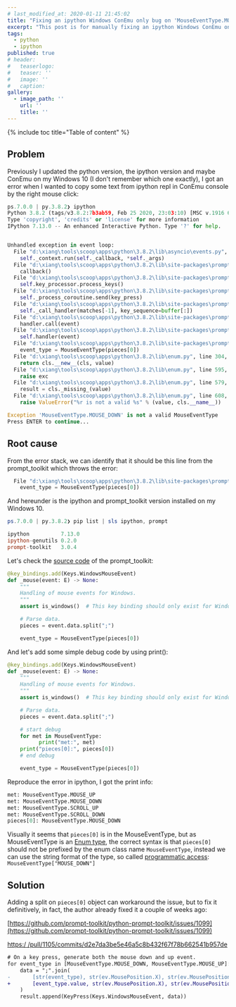 ```yaml
---
# last_modified_at: 2020-01-11 21:45:02
title: "Fixing an ipython Windows ConEmu only bug on 'MouseEventType.MOUSE_DOWN'"
excerpt: "This post is for manually fixing an ipython Windows ConEmu only bug (from prompt_toolkit): Exception 'MouseEventType.MOUSE_DOWN' is not a valid MouseEventType"
tags:
  - python
  - ipython
published: true
# header:
#   teaserlogo:
#   teaser: ''
#   image: ''
#   caption:
gallery:
  - image_path: ''
    url: ''
    title: ''
---
```


{% include toc title="Table of content" %}

## Problem

Previously I updated the python version, the ipython version and maybe ConEmu on my Windows 10 (I don't remember which one exactly), I got an error when I wanted to copy some text from ipython repl in ConEmu console by the right mouse click:

```python
ps.7.0.0 | py.3.8.2❯ ipython
Python 3.8.2 (tags/v3.8.2:7b3ab59, Feb 25 2020, 23:03:10) [MSC v.1916 64 bit (AMD64)]
Type 'copyright', 'credits' or 'license' for more information
IPython 7.13.0 -- An enhanced Interactive Python. Type '?' for help.


Unhandled exception in event loop:
  File "d:\xiang\tools\scoop\apps\python\3.8.2\lib\asyncio\events.py", line 81, in _run
    self._context.run(self._callback, *self._args)
  File "d:\xiang\tools\scoop\apps\python\3.8.2\lib\site-packages\prompt_toolkit\input\win32.py", line 512, in ready
    callback()
  File "d:\xiang\tools\scoop\apps\python\3.8.2\lib\site-packages\prompt_toolkit\application\application.py", line 653, in read_from_input
    self.key_processor.process_keys()
  File "d:\xiang\tools\scoop\apps\python\3.8.2\lib\site-packages\prompt_toolkit\key_binding\key_processor.py", line 274, in process_keys
    self._process_coroutine.send(key_press)
  File "d:\xiang\tools\scoop\apps\python\3.8.2\lib\site-packages\prompt_toolkit\key_binding\key_processor.py", line 186, in _process
    self._call_handler(matches[-1], key_sequence=buffer[:])
  File "d:\xiang\tools\scoop\apps\python\3.8.2\lib\site-packages\prompt_toolkit\key_binding\key_processor.py", line 329, in _call_handler
    handler.call(event)
  File "d:\xiang\tools\scoop\apps\python\3.8.2\lib\site-packages\prompt_toolkit\key_binding\key_bindings.py", line 101, in call
    self.handler(event)
  File "d:\xiang\tools\scoop\apps\python\3.8.2\lib\site-packages\prompt_toolkit\key_binding\bindings\mouse.py", line 128, in _mouse
    event_type = MouseEventType(pieces[0])
  File "d:\xiang\tools\scoop\apps\python\3.8.2\lib\enum.py", line 304, in __call__
    return cls.__new__(cls, value)
  File "d:\xiang\tools\scoop\apps\python\3.8.2\lib\enum.py", line 595, in __new__
    raise exc
  File "d:\xiang\tools\scoop\apps\python\3.8.2\lib\enum.py", line 579, in __new__
    result = cls._missing_(value)
  File "d:\xiang\tools\scoop\apps\python\3.8.2\lib\enum.py", line 608, in _missing_
    raise ValueError("%r is not a valid %s" % (value, cls.__name__))

Exception 'MouseEventType.MOUSE_DOWN' is not a valid MouseEventType
Press ENTER to continue...
```

## Root cause

From the error stack, we can identify that it should be this line from the prompt_toolkit which throws the error:

```python
  File "d:\xiang\tools\scoop\apps\python\3.8.2\lib\site-packages\prompt_toolkit\key_binding\bindings\mouse.py", line 128, in _mouse
    event_type = MouseEventType(pieces[0])
```

And hereunder is the ipython and prompt_toolkit version installed on my Windows 10.

```powershell
ps.7.0.0 | py.3.8.2❯ pip list | sls ipython, prompt

ipython          7.13.0
ipython-genutils 0.2.0
prompt-toolkit   3.0.4
```

Let's check the [source code](https://github.com/prompt-toolkit/python-prompt-toolkit/blob/dcc7adf0d5bcd0fd9db32ade713caaa56edbf757/prompt_toolkit/key_binding/bindings/mouse.py#L126) of the prompt_toolkit:

```python
@key_bindings.add(Keys.WindowsMouseEvent)
def _mouse(event: E) -> None:
    """
    Handling of mouse events for Windows.
    """
    assert is_windows()  # This key binding should only exist for Windows.

    # Parse data.
    pieces = event.data.split(";")

    event_type = MouseEventType(pieces[0])
```

And let's add some simple debug code by using print():

```python
@key_bindings.add(Keys.WindowsMouseEvent)
def _mouse(event: E) -> None:
    """
    Handling of mouse events for Windows.
    """
    assert is_windows()  # This key binding should only exist for Windows.

    # Parse data.
    pieces = event.data.split(";")

    # start debug
    for met in MouseEventType:
          print("met:", met)
    print("pieces[0]:", pieces[0])
    # end debug

    event_type = MouseEventType(pieces[0])
```

Reproduce the error in ipython, I got the print info:

```python
met: MouseEventType.MOUSE_UP
met: MouseEventType.MOUSE_DOWN
met: MouseEventType.SCROLL_UP
met: MouseEventType.SCROLL_DOWN
pieces[0]: MouseEventType.MOUSE_DOWN
```

Visually it seems that `pieces[0]` is in the MouseEventType, but as MouseEventType is an [Enum type](https://docs.python.org/3.8/library/enum.html), the correct syntax is that `pieces[0]` should not be prefixed by the enum class name `MouseEventType`, instead we can use the string format of the type, so called [programmatic access](https://docs.python.org/3.8/library/enum.html#programmatic-access-to-enumeration-members-and-their-attributes): `MouseEventType["MOUSE_DOWN"]`

## Solution

Adding a split on `pieces[0]` object can workaround the issue, but to fix it definitively, in fact, the author already fixed it a couple of weeks ago:

[https://github.com/prompt-toolkit/python-prompt-toolkit/issues/1099](https://github.com/prompt-toolkit/python-prompt-toolkit/issues/1099)

[https:/
/pull/1105/commits/d2e7da3be5e46a5c8b432f67f78b662541b957de](https://github.com/prompt-toolkit/python-prompt-toolkit/pull/1105/commits/d2e7da3be5e46a5c8b432f67f78b662541b957de)

```diff
# On a key press, generate both the mouse down and up event.
for event_type in [MouseEventType.MOUSE_DOWN, MouseEventType.MOUSE_UP]:
    data = ";".join(
-       [str(event_type), str(ev.MousePosition.X), str(ev.MousePosition.Y)]
+       [event_type.value, str(ev.MousePosition.X), str(ev.MousePosition.Y)]
    )
    result.append(KeyPress(Keys.WindowsMouseEvent, data))
```
